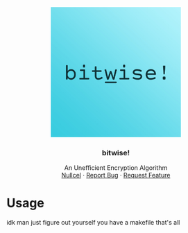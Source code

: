 <div align="center">
<img src="https://raw.githubusercontent.com/nullcel/bitwise/refs/heads/main/docs/bitwisejpg.jpg" height="300px">

<h3 align="center">bitwise!</h3>
  <p align="center">
    An Unefficient Encryption Algorithm
    <br />
    <a href="https://nullcel.com/">Nullcel</a>
    ·
    <a href="https://github.com/nullcel/bitwise/issues/new">Report Bug</a>
    ·
    <a href="https://github.com/nullcel/bitwise/issues/new">Request Feature</a>
    
  </p>
</div>

# Usage
idk man just figure out yourself you have a makefile that's all
